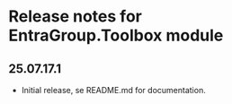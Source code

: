 # Release notes for EntraGroup.Toolbox module

## 25.07.17.1
- Initial release, se README.md for documentation.